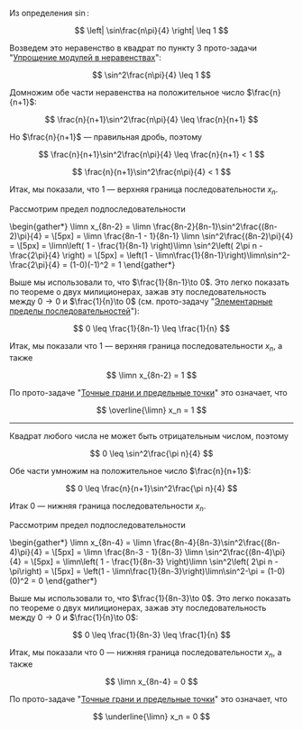 Из определения $\sin$:

$$ \left| \sin\frac{n\pi}{4} \right| \leq 1 $$

Возведем это неравенство в квадрат по пункту 3 прото-задачи "[Упрощение модулей в неравенствах](/proto/simple-abs)":

$$ \sin^2\frac{n\pi}{4} \leq 1 $$

Домножим обе части неравенства на положительное число $\frac{n}{n+1}$:

$$ \frac{n}{n+1}\sin^2\frac{n\pi}{4} \leq \frac{n}{n+1} $$

Но $\frac{n}{n+1}$ — правильная дробь, поэтому

$$ \frac{n}{n+1}\sin^2\frac{n\pi}{4} \leq \frac{n}{n+1} < 1 $$

$$ \frac{n}{n+1}\sin^2\frac{n\pi}{4} < 1 $$

Итак, мы показали, что $1$ — верхняя граница последовательности $x_n$.

Рассмотрим предел подпоследовательности

\begin{gather*}
    \limn x_{8n-2} = \limn \frac{8n-2}{8n-1}\sin^2\frac{(8n-2)\pi}{4} =
    \\[5px]
    = \limn \frac{8n-1 - 1}{8n-1} \limn \sin^2\frac{(8n-2)\pi}{4} =
    \\[5px]
    = \limn\left( 1 - \frac{1}{8n-1} \right)\limn \sin^2\left( 2\pi n - \frac{2\pi}{4} \right) =
    \\[5px]
    = \left(1 - \limn\frac{1}{8n-1}\right)\limn\sin^2-\frac{2\pi}{4} = (1-0)(-1)^2 = 1
\end{gather*}

Выше мы использовали то, что $\frac{1}{8n-1}\to 0$. Это легко показать по теореме о двух милиционерах, зажав эту последовательность между $0\to 0$ и $\frac{1}{n}\to 0$ (см. прото-задачу "[Элементарные пределы последовательностей](/proto/sequences/limits/elementary)"):

$$ 0 \leq \frac{1}{8n-1} \leq \frac{1}{n} $$

Итак, мы показали что $1$ — верхняя граница последовательности $x_n$, а также

$$ \limn x_{8n-2} = 1 $$

По прото-задаче "[Точные грани и предельные точки](/proto/sequences/limit-point-bounds)" это означает, что

$$ \overline{\limn} x_n = 1 $$

---

Квадрат любого числа не может быть отрицательным числом, поэтому

$$ 0 \leq \sin^2\frac{\pi n}{4} $$

Обе части умножим на положительное число $\frac{n}{n+1}$:

$$ 0 \leq \frac{n}{n+1}\sin^2\frac{\pi n}{4} $$

Итак $0$ — нижняя граница последовательности $x_n$.

Рассмотрим предел подпоследовательности

\begin{gather*}
    \limn x_{8n-4} = \limn \frac{8n-4}{8n-3}\sin^2\frac{(8n-4)\pi}{4} =
    \\[5px]
    = \limn \frac{8n-3 - 1}{8n-3} \limn \sin^2\frac{(8n-4)\pi}{4} =
    \\[5px]
    = \limn\left( 1 - \frac{1}{8n-3} \right)\limn \sin^2\left( 2\pi n - \pi\right) =
    \\[5px]
    = \left(1 - \limn\frac{1}{8n-3}\right)\limn\sin^2-\pi = (1-0)(0)^2 = 0
\end{gather*}

Выше мы использовали то, что $\frac{1}{8n-3}\to 0$. Это легко показать по теореме о двух милиционерах, зажав эту последовательность между $0\to 0$ и $\frac{1}{n}\to 0$:

$$ 0 \leq \frac{1}{8n-3} \leq \frac{1}{n} $$

Итак, мы показали что $0$ — нижняя граница последовательности $x_n$, а также

$$ \limn x_{8n-4} = 0 $$

По прото-задаче "[Точные грани и предельные точки](/proto/sequences/limit-point-bounds)" это означает, что

$$ \underline{\limn} x_n = 0 $$